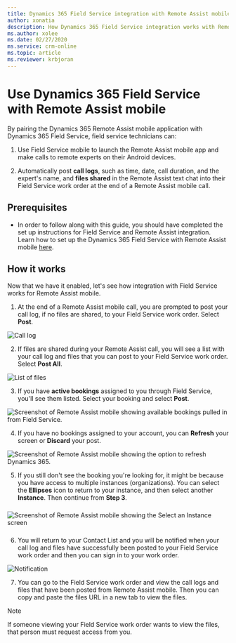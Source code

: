 ```yaml
---
title: Dynamics 365 Field Service integration with Remote Assist mobile
author: xonatia
description: How Dynamics 365 Field Service integration works with Remote Assist mobile
ms.author: xolee
ms.date: 02/27/2020
ms.service: crm-online
ms.topic: article
ms.reviewer: krbjoran
---
```

# Use Dynamics 365 Field Service with Remote Assist mobile 

By pairing the Dynamics 365 Remote Assist mobile application with Dynamics 365 Field Service, field service technicians can: 

1. Use Field Service mobile to launch the Remote Assist mobile app and make calls to remote experts on their Android devices.

2. Automatically post **call logs**, such as time, date, call duration, and the expert's name, and **files shared** in the Remote Assist text chat into their Field Service work order at the end of a Remote Assist mobile call.

## Prerequisites 
- In order to follow along with this guide, you should have completed the set up instructions for Field Service and Remote Assist integration. Learn how to set up the Dynamics 365 Field Service with Remote Assist mobile [here](../troubleshoot-field-service.md). 

## How it works

Now that we have it enabled, let's see how integration with Field Service works for Remote Assist mobile.

1.	At the end of a Remote Assist mobile call, you are prompted to post your call log, if no files are shared, to your Field Service work order. Select **Post**.

![Call log](./media/postfs_2.png "Call log")

2. If files are shared during your Remote Assist call, you will see a list with your call log and files that you can post to your Field Service work order. Select **Post All**.

![List of files](./media/postfs_1.png "List view of files") 

3. If you have **active bookings** assigned to you through Field Service, you'll see them listed. Select your booking and select **Post**.

![Screenshot of Remote Assist mobile showing available bookings pulled in from Field Service.](./media/post_1.png "Select Booking")

4. If you have no bookings assigned to your account, you can **Refresh** your screen or **Discard** your post.

![Screenshot of Remote Assist mobile showing the option to refresh Dynamics 365.](./media/post_3.png "No Bookings")

5.	If you still don't see the booking you're looking for, it might be because you have access to multiple instances (organizations). You can select the **Ellipses** icon to return to your instance, and then select another **Instance**. Then continue from **Step 3**.
###
![Screenshot of Remote Assist mobile showing the Select an Instance screen](./media/post_2.png "Select Instance")
### 

6. You will return to your Contact List and you will be notified when your call log and files have successfully been posted to your Field Service work order and then you can sign in to your work order.

![Notification](./media/postfs_3.png "End of call notification")

7. You can go to the Field Service work order and view the call logs and files that have been posted from Remote Assist mobile. Then you can copy and paste the files URL in a new tab to view the files.  
> [!NOTE] 
> If someone viewing your Field Service work order wants to view the files, that person must request access from you. 
